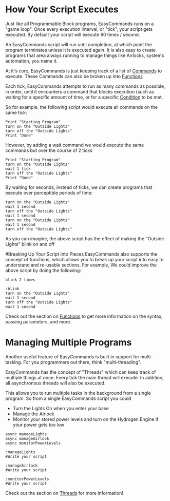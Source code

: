 # How Your Script Executes

Just like all Programmable Block programs, EasyCommands runs on a "game loop".  Once every execution interval, or "tick", your script gets executed.  By default your script will execute 60 times / second.

An EasyCommands script will run until completion, at which point the program terminates unless it is executed again.  It is also easy to create programs that area always running to manage things like Airlocks, systems automation, you name it.

At it's core, EasyCommands is just keeping track of a list of [Commands](https://spaceengineers.merlinofmines.com/EasyCommands/commands "Commands") to execute.  These Commands can also be broken up into [Functions](https://spaceengineers.merlinofmines.com/EasyCommands/functions "Functions")

Each tick, EasyCommands attempts to run as many commands as possible, in order, until it encounters a command that blocks execution (such as waiting for a specific amount of time, or for a specific [Condition](https://spaceengineers.merlinofmines.com/EasyCommands/conditions "Conditions") to be met.

So for example, the following script would execute all commands on the same tick:

```
Print "Starting Program"
turn on the "Outside Lights"
turn off the "Outside Lights"
Print "Done"
```

However, by adding a wait command we would execute the same commands but over the course of 2 ticks

```
Print "Starting Program"
turn on the "Outside Lights"
wait 1 tick
turn off the "Outside Lights"
Print "Done"
```

By waiting for seconds, instead of ticks, we can create programs that execute over perceptible periods of time:

```
turn on the "Outside Lights"
wait 1 second
turn off the "Outside Lights"
wait 1 second
turn on the "Outside Lights"
wait 1 second
turn off the "Outside Lights"
```
As you can imagine, the above script has the effect of making the "Outside Lights" blink on and off

#Breaking Up Your Script Into Pieces
EasyCommands also supports the concept of functions, which allows you to break up your script into easy to understand and re-usable sections.  For example, We could improve the above script by doing the following:

```
blink 2 times

:blink
turn on the "Outside Lights"
wait 1 second
turn off the "Outside Lights"
wait 1 second
```

Check out the section on [Functions](https://spaceengineers.merlinofmines.com/EasyCommands/functions "Functions") to get more information on the syntax, passing parameters, and more.

# Managing Multiple Programs
Another useful feature of EasyCommands is built in support for multi-tasking.  For you programmers out there, think "multi-threading".

EasyCommands has the concept of "Threads" which can keep track of multiple things at once.  Every tick the main thread will execute.  In addition, all asynchronous threads will also be executed.

This allows you to run multiple tasks in the background from a single program.  So from a single EasyCommands script you could
* Turn the Lights On when you enter your base
* Manage the Airlock
* Monitor your stored power levels and turn on the Hydrogen Engine if your power gets too low

```
async manageLights
async manageAirlock
async monitorPowerLevels

:manageLights
#Write your script

:manageAirlock
#Write your script

:monitorPowerLevels
#Write your script
```

Check out the section on [Threads](https://spaceengineers.merlinofmines.com/EasyCommands/threads "Threads") for more information!

